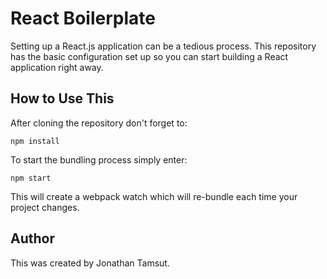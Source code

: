 # React Boilerplate

Setting up a React.js application can be a tedious process. This
repository has the basic configuration set up so you can start building a
React application right away.

## How to Use This

After cloning the repository don't forget to:

```
npm install
```

To start the bundling process simply enter:

```
npm start
```

This will create a webpack watch which will re-bundle each time your project
changes.

## Author

This was created by Jonathan Tamsut.
